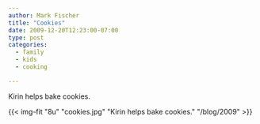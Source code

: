 ```yaml
---
author: Mark Fischer
title: "Cookies"
date: 2009-12-20T12:23:00-07:00
type: post
categories:
  - family
  - kids
  - cooking

---
```


Kirin helps bake cookies.
<!--more-->

{{< img-fit
    "8u" "cookies.jpg" "Kirin helps bake cookies."
    "/blog/2009" >}}

